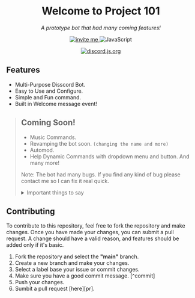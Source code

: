 <h1 align="center">Welcome to Project 101  </h1> 
<p align="center"><i>A prototype bot that had many coming features!</i></p>

<div align="center">
    <a href="https://discord.com/api/oauth2/authorize?client_id=978560159565623346&permissions=2198821400566&scope=bot%20applications.commands">
        <img alt="invite me" src="https://img.shields.io/badge/Invite me: karni assistant%234433-5865F2.svg?style=flat&logo=Discord&logoColor=white"></img>
    </a> 
    <img alt="JavaScript" src="https://img.shields.io/badge/JavaScript-F7DF1E.svg?style=flat&logo=JavaScript&logoColor=black"></img>
    <p>
        <a href="https://discord.js.org/#/">
            <img alt="discord.js.org" src="https://discord.js.org/static/logo.svg"></img>
        </a>
    </p>
</div>

## Features
- Multi-Purpose Disscord Bot.
- Easy to Use and Configure.
- Simple and Fun command.
- Built in Welcome message event!

> ## Coming Soon!
> - Music Commands.
> - Revamping the bot soon. `(changing the name and more)`
> - Automod.
> - Help Dynamic Commands with dropdown menu and button.
> And many more!
> 
> Note: The bot had many bugs. If you find any kind of bug please contact me so I can fix it real quick.
> 
> <details>
> 
> <summary>Important things to say</summary>
> 
> #### Notice:
> 
> This bot is open source but it will never be template bot where everyone can use it like other open source bot.
> But if you like to help then feel free to contribute this repo.
> 
> </details>

## Contributing
To contribute to this repository, feel free to fork the repository and make changes. Once you have made your changes, you can submit a pull request. 
A change should have a valid reason, and features should be added only if it's basic.

1. Fork the repository and select the **"main"** branch.
2. Create a new branch and make your changes.
3. Select a label base your issue or commit changes.
4. Make sure you have a good commit message. [^commit]
5. Push your changes.
6. Sumbit a pull request [here][pr].
